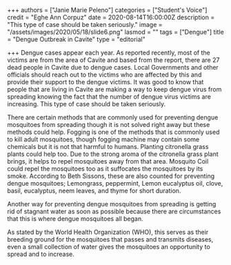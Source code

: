 +++
authors = ["Janie Marie Peleno"]
categories = ["Student's Voice"]
credit = "Eghe Ann Corpuz"
date = 2020-08-14T16:00:00Z
description = "This type of case should be taken seriously."
image = "/assets/images/2020/05/18/slide6.png"
lasmod = ""
tags = ["Dengue"]
title = "Dengue Outbreak in Cavite"
type = "editorial"

+++
Dengue cases appear each year. As reported recently, most of the victims are from the area of Cavite and based from the report, there are 27 dead people in Cavite due to dengue cases. Local Governments and other officials should reach out to the victims who are affected by this and provide their support to the dengue victims. It was good to know that people that are living in Cavite are making a way to keep dengue virus from spreading knowing the fact that the number of dengue virus victims are increasing. This type of case should be taken seriously.

There are certain methods that are commonly used for preventing dengue mosquitoes from spreading though it is not solved right away but these methods could help. Fogging is one of the methods that is commonly used to kill adult mosquitoes, though fogging machine may contain some chemicals but it is not that harmful to humans. Planting citronella grass plants could help too. Due to the strong aroma of the citronella grass plant brings, it helps to repel mosquitoes away from that area. Mosquito Coil could repel the mosquitoes too as it suffocates the mosquitoes by its smoke. According to Beth Sissons, these are also counted for preventing dengue mosquitoes; Lemongrass, peppermint, Lemon eucalyptus oil, clove, basil, eucalyptus, neem leaves, and thyme for short duration.

Another way for preventing dengue mosquitoes from spreading is getting rid of stagnant water as soon as possible because there are circumstances that this is where dengue mosquitoes all began.

As stated by the World Health Organization (WHO), this serves as their breeding ground for the mosquitoes that passes and transmits diseases, even a small collection of water gives the mosquitoes an opportunity to spread and to increase.